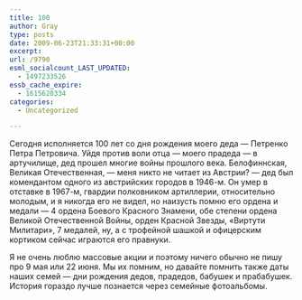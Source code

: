 ```yaml
---
title: 100
author: Gray
type: posts
date: 2009-06-23T21:33:31+00:00
excerpt:
url: /9790
esml_socialcount_LAST_UPDATED:
  - 1497233526
essb_cache_expire:
  - 1615620334
categories:
  - Uncategorized

---
```








<p style="clear: both">
  Сегодня исполняется 100 лет со дня рождения моего деда &#8212; Петренко Петра Петровича. Уйдя против воли отца &#8212; моего прадеда &#8212; в артучилище, дед прошел многие войны прошлого века. Белофиннская, Великая Отечественная, &#8212; меня никто не читает из Австрии? &#8212; дед был комендантом одного из австрийских городов в 1946-м. Он умер в отставке в 1967-м, гвардии полковником артиллерии, относительно молодым, и я никогда его не видел, но наизусть помню его ордена и медали &#8212; 4 ордена Боевого Красного Знамени, обе степени ордена Великой Отечественной Войны, орден Красной Звезды, &#171;Виртути Милитари&#187;, 7 медалей, ну, а с трофейной шашкой и офицерским кортиком сейчас играются его правнуки.
</p>

<p style="clear: both">
  Я не очень люблю массовые акции и поэтому ничего обычно не пишу про 9 мая или 22 июня. Мы их помним, но давайте помнить также даты наших семей &#8212; дни рождения дедов, прадедов, бабушек и прабабушек. История гораздо лучше познается через семейные фотоальбомы.
</p>